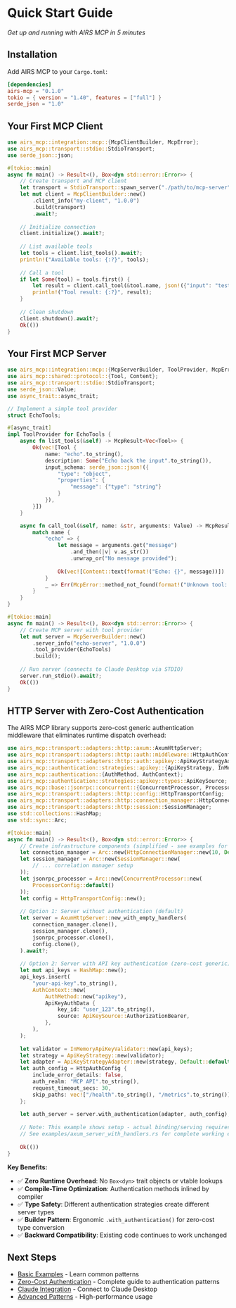 # Quick Start Guide

*Get up and running with AIRS MCP in 5 minutes*

## Installation

Add AIRS MCP to your `Cargo.toml`:

```toml
[dependencies]
airs-mcp = "0.1.0"
tokio = { version = "1.40", features = ["full"] }
serde_json = "1.0"
```

## Your First MCP Client

```rust
use airs_mcp::integration::mcp::{McpClientBuilder, McpError};
use airs_mcp::transport::stdio::StdioTransport;
use serde_json::json;

#[tokio::main]
async fn main() -> Result<(), Box<dyn std::error::Error>> {
    // Create transport and MCP client
    let transport = StdioTransport::spawn_server("./path/to/mcp-server").await?;
    let mut client = McpClientBuilder::new()
        .client_info("my-client", "1.0.0")
        .build(transport)
        .await?;
    
    // Initialize connection
    client.initialize().await?;
    
    // List available tools
    let tools = client.list_tools().await?;
    println!("Available tools: {:?}", tools);
    
    // Call a tool
    if let Some(tool) = tools.first() {
        let result = client.call_tool(&tool.name, json!({"input": "test"})).await?;
        println!("Tool result: {:?}", result);
    }
    
    // Clean shutdown
    client.shutdown().await?;
    Ok(())
}
```

## Your First MCP Server

```rust
use airs_mcp::integration::mcp::{McpServerBuilder, ToolProvider, McpError, McpResult};
use airs_mcp::shared::protocol::{Tool, Content};
use airs_mcp::transport::stdio::StdioTransport;
use serde_json::Value;
use async_trait::async_trait;

// Implement a simple tool provider
struct EchoTools;

#[async_trait]
impl ToolProvider for EchoTools {
    async fn list_tools(&self) -> McpResult<Vec<Tool>> {
        Ok(vec![Tool {
            name: "echo".to_string(),
            description: Some("Echo back the input".to_string()),
            input_schema: serde_json::json!({
                "type": "object",
                "properties": {
                    "message": {"type": "string"}
                }
            }),
        }])
    }

    async fn call_tool(&self, name: &str, arguments: Value) -> McpResult<Vec<Content>> {
        match name {
            "echo" => {
                let message = arguments.get("message")
                    .and_then(|v| v.as_str())
                    .unwrap_or("No message provided");
                
                Ok(vec![Content::text(format!("Echo: {}", message))])
            }
            _ => Err(McpError::method_not_found(format!("Unknown tool: {}", name)))
        }
    }
}

#[tokio::main]
async fn main() -> Result<(), Box<dyn std::error::Error>> {
    // Create MCP server with tool provider
    let mut server = McpServerBuilder::new()
        .server_info("echo-server", "1.0.0")
        .tool_provider(EchoTools)
        .build();
    
    // Run server (connects to Claude Desktop via STDIO)
    server.run_stdio().await?;
    Ok(())
}
```

## HTTP Server with Zero-Cost Authentication

The AIRS MCP library supports zero-cost generic authentication middleware that eliminates runtime dispatch overhead:

```rust
use airs_mcp::transport::adapters::http::axum::AxumHttpServer;
use airs_mcp::transport::adapters::http::auth::middleware::HttpAuthConfig;
use airs_mcp::transport::adapters::http::auth::apikey::ApiKeyStrategyAdapter;
use airs_mcp::authentication::strategies::apikey::{ApiKeyStrategy, InMemoryApiKeyValidator, ApiKeyAuthData};
use airs_mcp::authentication::{AuthMethod, AuthContext};
use airs_mcp::authentication::strategies::apikey::types::ApiKeySource;
use airs_mcp::base::jsonrpc::concurrent::{ConcurrentProcessor, ProcessorConfig};
use airs_mcp::transport::adapters::http::config::HttpTransportConfig;
use airs_mcp::transport::adapters::http::connection_manager::HttpConnectionManager;
use airs_mcp::transport::adapters::http::session::SessionManager;
use std::collections::HashMap;
use std::sync::Arc;

#[tokio::main]
async fn main() -> Result<(), Box<dyn std::error::Error>> {
    // Create infrastructure components (simplified - see examples for full setup)
    let connection_manager = Arc::new(HttpConnectionManager::new(10, Default::default()));
    let session_manager = Arc::new(SessionManager::new(
        // ... correlation manager setup
    ));
    let jsonrpc_processor = Arc::new(ConcurrentProcessor::new(
        ProcessorConfig::default()
    ));
    let config = HttpTransportConfig::new();
    
    // Option 1: Server without authentication (default)
    let server = AxumHttpServer::new_with_empty_handlers(
        connection_manager.clone(),
        session_manager.clone(),
        jsonrpc_processor.clone(),
        config.clone(),
    ).await?;
    
    // Option 2: Server with API key authentication (zero-cost generic)
    let mut api_keys = HashMap::new();
    api_keys.insert(
        "your-api-key".to_string(),
        AuthContext::new(
            AuthMethod::new("apikey"),
            ApiKeyAuthData {
                key_id: "user_123".to_string(),
                source: ApiKeySource::AuthorizationBearer,
            },
        ),
    );
    
    let validator = InMemoryApiKeyValidator::new(api_keys);
    let strategy = ApiKeyStrategy::new(validator);
    let adapter = ApiKeyStrategyAdapter::new(strategy, Default::default());
    let auth_config = HttpAuthConfig {
        include_error_details: false,
        auth_realm: "MCP API".to_string(),
        request_timeout_secs: 30,
        skip_paths: vec!["/health".to_string(), "/metrics".to_string()],
    };
    
    let auth_server = server.with_authentication(adapter, auth_config);
    
    // Note: This example shows setup - actual binding/serving requires more infrastructure
    // See examples/axum_server_with_handlers.rs for complete working example
    
    Ok(())
}
```

**Key Benefits:**
- ✅ **Zero Runtime Overhead**: No `Box<dyn>` trait objects or vtable lookups
- ✅ **Compile-Time Optimization**: Authentication methods inlined by compiler
- ✅ **Type Safety**: Different authentication strategies create different server types
- ✅ **Builder Pattern**: Ergonomic `.with_authentication()` for zero-cost type conversion
- ✅ **Backward Compatibility**: Existing code continues to work unchanged

## Next Steps

- [Basic Examples](./basic_examples.md) - Learn common patterns
- [Zero-Cost Authentication](./zero_cost_authentication.md) - Complete guide to authentication patterns
- [Claude Integration](./claude_integration.md) - Connect to Claude Desktop
- [Advanced Patterns](./advanced_patterns.md) - High-performance usage
